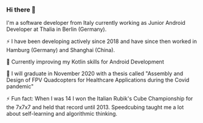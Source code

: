 ### Hi there 👋
I'm a software developer from Italy currently working as Junior Android Developer at Thalia in Berlin (Germany).
  
⚡ I have been developing actively since 2018 and have since then worked in Hamburg (Germany) and Shanghai (China).

🌱 Currently improving my Kotlin skills for Android Development

🔭 I will graduate in November 2020 with a thesis called "Assembly and Design of FPV Quadcopters for Healthcare Applications during the Covid pandemic"

⚡ Fun fact: When I was 14 I won the Italian Rubik's Cube Championship for the 7x7x7 and held that record until 2013. Speedcubing taught me a lot about self-learning and algorithmic thinking. 

<!--
**GianlucaVeschi/GianlucaVeschi** is a ✨ _special_ ✨ repository because its `README.md` (this file) appears on your GitHub profile.

Here are some ideas to get you started:

- 🔭 I’m currently working on ...
- 🌱 I’m currently learning ...
- 👯 I’m looking to collaborate on ...
- 🤔 I’m looking for help with ...
- 💬 Ask me about ...
- 📫 How to reach me: ...
- 😄 Pronouns: ...
- ⚡ Fun fact: ...
-->
